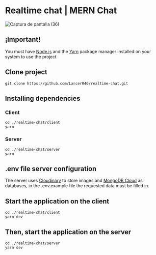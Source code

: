 # Realtime chat | MERN Chat 

![Captura de pantalla (36)](https://user-images.githubusercontent.com/77751686/158532748-e0e16cdc-c313-4141-be63-6c721447a156.png)

## ¡Important!
You must have [Node.js](https://nodejs.org/en/) and the [Yarn](https://classic.yarnpkg.com/lang/en/docs/install/#windows-stable) package manager installed on your system to use the project

## Clone project

```
git clone https://github.com/LancerR40/realtime-chat.git 
```

## Installing dependencies

### Client

```
cd ./realtime-chat/client
yarn
```

### Server

```
cd ./realtime-chat/server
yarn
```

## .env file server configuration
The server uses [Cloudinary](https://cloudinary.com/home-3722?utm_campaign=Abrand&utm_content=546430838637&utm_medium=search&utm_source=google&utm_term=cloudinary) to store images and [MongoDB Cloud](https://account.mongodb.com/account/login) as databases, in the .env.example file the requested data must be filled in.

## Start the application on the client

```
cd ./realtime-chat/client
yarn dev
```

## Then, start the application on the server

```
cd ./realtime-chat/server
yarn dev
```
